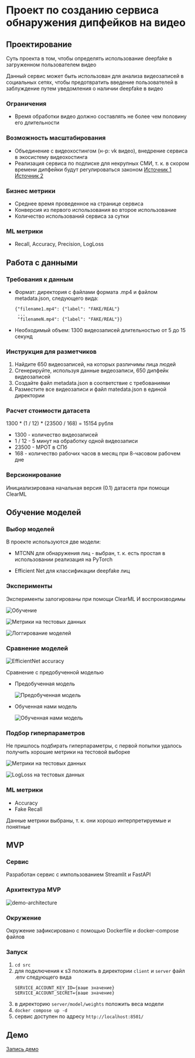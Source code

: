 # Проект по созданию сервиса обнаружения дипфейков на видео

## Проектирование

Суть проекта в том, чтобы определять использование deepfake в загруженном пользователем видео

Данный сервис может быть использован для анализа видеозаписей в социальных сетях, чтобы предотвратить введение пользователей в заблуждение путем уведомления о наличии deepfake в видео

### Ограничения

- Время обработки видео должно составлять не более чем половину его длительности 

### Возможность масштабирования

- Объединение с видеохостингом (н-р: vk видео), внедрение сервиса в экосистему видеохостинга
- Реализация сервиса по подписке для некрупных СМИ, т. к. в скором времени дипфейки будут регулироваться законом
  [Источник 1](https://tass.ru/obschestvo/18100343) [Источник 2](https://ria.ru/20230328/deepfake-1861163762.html)

### Бизнес метрики

- Среднее время проведенное на странице сервиса
- Конверсия из первого использования во второе использование
- Количество использований сервиса за сутки

### ML метрики

- Recall, Accuracy, Precision, LogLoss

## Работа с данными

### Требования к данным

- Формат: директория с файлами формата .mp4 и файлом metadata.json, следующего вида:
  ```
  {"filename1.mp4": {"label": "FAKE/REAL"}
   ...
   "filenameN.mp4": {"label": "FAKE/REAL"}}
  ```
- Необходимый объем: 1300 видеозаписей длительностью от 5 до 15 секунд

### Инструкция для разметчиков

1. Найдите 650 видеозаписей, на которых различимы лица людей
2. Сгенерируйте, используя данные видеозаписи, 650 дипфейк видеозаписей
3. Создайте файл metadata.json в соответствие с требованиями
4. Разместите все видеозаписи и файл matedata.json в единой директории

### Расчет стоимости датасета

1300 * (1 / 12) * (23500 / 168) = 15154 рубля

- 1300 - количество видеозаписей
- 1 / 12 - 5 минут на обработку одной видеозаписи
- 23500 - МРОТ в СПб
- 168 - количество рабочих часов в месяц при 8-часовом рабочем дне

### Версионирование

Инициализирована начальная версия (0.1) датасета при помощи ClearML

## Обучение моделей

### Выбор моделей

В проекте используются две модели:

  - MTCNN для обнаружения лиц - выбран, т. к. есть простая в использовании реализация на PyTorch
    
  - Efficient Net для классификации deepfake лиц

### Эксперименты

Эксперименты залогированы при помощи ClearML И воспроизводимы

![Обучение](readme-images/exp1.png)

![Метрики на тестовых данных](readme-images/exp2.png)

![Логгирование моделей](readme-images/exp3.png)

### Сравнение моделей

![EfficientNet accuracy](readme-images/models.jpg)

Сравнение с предобученной моделью

- Предобученная модель

  ![Предобученная модель](readme-images/exp5.png)

- Обученная нами модель

  ![Обученная нами модель](readme-images/exp2.png)
 
### Подбор гиперпараметров

Не пришлось подбирать гиперпараметры, с первой попытки удалось получить хорошие метрики на тестовой выборке

![Метрики на тестовых данных](readme-images/exp2.png)

![LogLoss на тестовых данных](readme-images/exp4.png)

### ML метрики

- Accuracy
- Fake Recall

Данные метрики выбраны, т. к. они хорошо интерпретируемые и понятные

## MVP

### Сервис

Разработан сервис с импользованием Streamlit и FastAPI

### Архитектура MVP 

![demo-architecture](readme-images/demo_architecture.png)

### Окружение

Окружение зафиксировано с помощью Dockerfile и docker-compose файлов

### Запуск

1. `cd src`
2. для подключения к s3 положить в директории `client` и `server` файл .env следующего вида
   ```
   SERVICE_ACCOUNT_KEY_ID={ваше значение}
   SERVICE_ACCOUNT_SECRET={ваше значение}
   ```
3. в директорию `server/model/weights` положить веса модели
4. `docker compose up -d`
5. сервис доступен по адресу `http://localhost:8501/`

## Демо

[Запись демо](https://drive.google.com/file/d/1Eu9758dRQjrwLC9xjYcFQtotSauwxVcH/view?usp=sharing)

